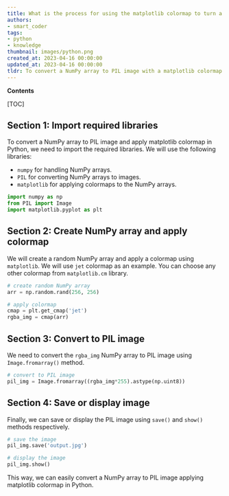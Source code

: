 ```yaml
---
title: What is the process for using the matplotlib colormap to turn a numpy array into a pil image?
authors:
- smart_coder
tags:
- python
- knowledge
thumbnail: images/python.png
created_at: 2023-04-16 00:00:00
updated_at: 2023-04-16 00:00:00
tldr: To convert a NumPy array to PIL image with a matplotlib colormap in Python, use matplotlib`s `cm` submodule to get the colormap and then create an RGB image using `PIL.Image.fromarray()` and the colormap.
---
```


**Contents**

[TOC]

## Section 1: Import required libraries
To convert a NumPy array to PIL image and apply matplotlib colormap in Python, we need to import the required libraries. We will use the following libraries:
- `numpy` for handling NumPy arrays.
- `PIL` for converting NumPy arrays to images.
- `matplotlib` for applying colormaps to the NumPy arrays. 

```python
import numpy as np
from PIL import Image
import matplotlib.pyplot as plt
``` 

## Section 2: Create NumPy array and apply colormap
We will create a random NumPy array and apply a colormap using `matplotlib`. We will use `jet` colormap as an example. You can choose any other colormap from `matplotlib.cm` library.

```python
# create random NumPy array
arr = np.random.rand(256, 256)

# apply colormap
cmap = plt.get_cmap('jet')
rgba_img = cmap(arr)
```

## Section 3: Convert to PIL image
We need to convert the `rgba_img` NumPy array to PIL image using `Image.fromarray()` method.

```python
# convert to PIL image
pil_img = Image.fromarray((rgba_img*255).astype(np.uint8))
```

## Section 4: Save or display image
Finally, we can save or display the PIL image using `save()` and `show()` methods respectively.

```python
# save the image
pil_img.save('output.jpg')

# display the image
pil_img.show()
``` 

This way, we can easily convert a NumPy array to PIL image applying matplotlib colormap in Python.
